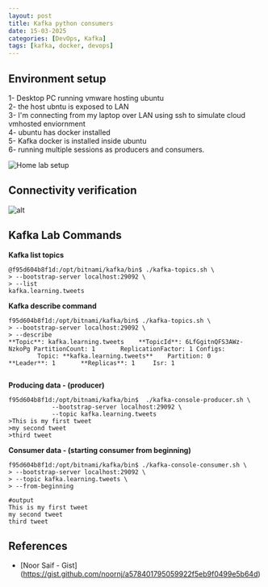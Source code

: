 ```yaml
---
layout: post
title: Kafka python consumers
date: 15-03-2025
categories: [DevOps, Kafka]
tags: [kafka, docker, devops]
---
```



## Environment setup 

1- Desktop PC running vmware hosting ubuntu  
2- the host ubntu is exposed to LAN  
3- I'm connecting from my laptop over LAN using ssh to simulate cloud vmhosted enviornment  
4- ubuntu has docker installed  
5- Kafka docker is installed inside ubuntu  
6- running multiple sessions as producers and consumers.   

![Home lab setup](https://gist.github.com/user-attachments/assets/bd1c7328-d291-47d9-b566-8ff29b22e22f)



## Connectivity verification

![alt](https://gist.github.com/user-attachments/assets/024653ee-c47b-4966-9cef-e04b0c1a2871)







## Kafka Lab Commands
**Kafka list topics**

```docker
@f95d604b8f1d:/opt/bitnami/kafka/bin$ ./kafka-topics.sh \
> --bootstrap-server localhost:29092 \
> --list
kafka.learning.tweets
```

**Kafka describe command**

```docker
f95d604b8f1d:/opt/bitnami/kafka/bin$ ./kafka-topics.sh \
> --bootstrap-server localhost:29092 \
> --describe
**Topic**: kafka.learning.tweets    **TopicId**: 6LfGgitnQFS3AWz-NzkoPg PartitionCount: 1       ReplicationFactor: 1 Configs:
        Topic: **kafka.learning.tweets**    Partition: 0    **Leader**: 1       **Replicas**: 1     Isr: 1
        
```

**Producing data - (producer)** 

```docker
f95d604b8f1d:/opt/bitnami/kafka/bin$  ./kafka-console-producer.sh \
            --bootstrap-server localhost:29092 \
            --topic kafka.learning.tweets
>This is my first tweet
>my second tweet
>third tweet
```

**Consumer data - (starting consumer from beginning)** 

```docker
f95d604b8f1d:/opt/bitnami/kafka/bin$ ./kafka-console-consumer.sh \
> --bootstrap-server localhost:29092 \
> --topic kafka.learning.tweets \
> --from-beginning

#output
This is my first tweet
my second tweet
third tweet
```


## References
- [Noor Saif - Gist] (https://gist.github.com/noornj/a578401795059922f5eb9f0499e5b64d)

